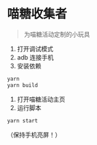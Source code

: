 # 喵糖收集者 
> 为喵糖活动定制的小玩具

1. 打开调试模式
1. adb 连接手机
1. 安装依赖
``` sh
yarn
yarn build
```
1. 打开喵糖活动主页
1. 运行脚本
``` sh
yarn start
```

（保持手机亮屏！）
